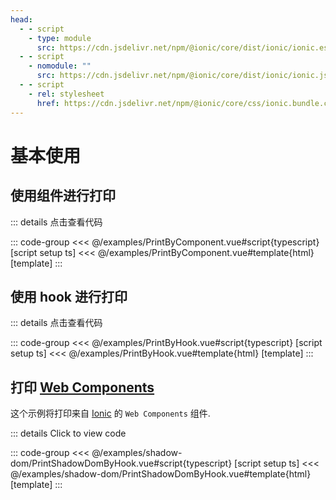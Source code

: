 ```yaml
---
head:
  - - script
    - type: module
      src: https://cdn.jsdelivr.net/npm/@ionic/core/dist/ionic/ionic.esm.js
  - - script
    - nomodule: ""
      src: https://cdn.jsdelivr.net/npm/@ionic/core/dist/ionic/ionic.js
  - - script
    - rel: stylesheet
      href: https://cdn.jsdelivr.net/npm/@ionic/core/css/ionic.bundle.css
---
```


# 基本使用

<script setup>
import PrintByComponent from "../../examples/PrintByComponent.vue"; 
import PrintByHook from "../../examples/PrintByHook.vue"; 
import PrintShadowDomByHook from "../../examples/shadow-dom/PrintShadowDomByHook.vue";
</script>

## 使用组件进行打印

<PrintByComponent />

::: details 点击查看代码

::: code-group
<<< @/examples/PrintByComponent.vue#script{typescript} [script setup ts]
<<< @/examples/PrintByComponent.vue#template{html} [template]
:::

## 使用 hook 进行打印

<PrintByHook />

::: details 点击查看代码

::: code-group
<<< @/examples/PrintByHook.vue#script{typescript} [script setup ts]
<<< @/examples/PrintByHook.vue#template{html} [template]
:::


## 打印 [Web Components](https://developer.mozilla.org/en-US/docs/Web/API/Web_components)

这个示例将打印来自 [Ionic](https://ionicframework.com/) 的 `Web Components` 组件.

<PrintShadowDomByHook />

::: details Click to view code

::: code-group
<<< @/examples/shadow-dom/PrintShadowDomByHook.vue#script{typescript} [script setup ts]
<<< @/examples/shadow-dom/PrintShadowDomByHook.vue#template{html} [template]
:::
